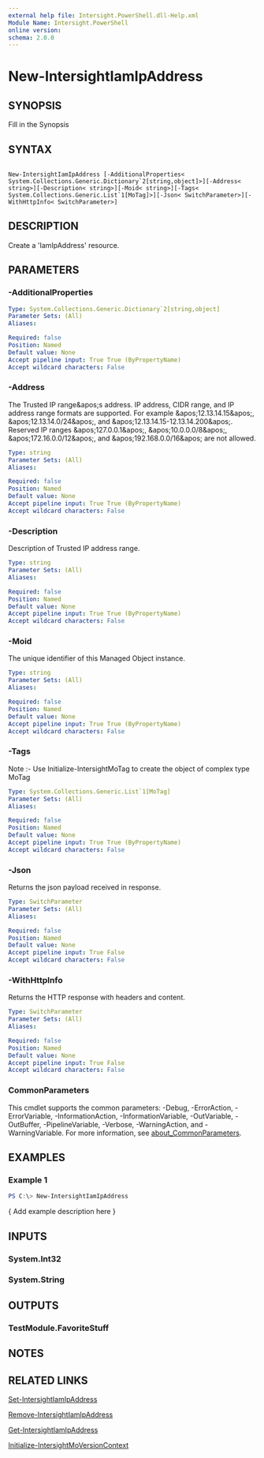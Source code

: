 ```yaml
---
external help file: Intersight.PowerShell.dll-Help.xml
Module Name: Intersight.PowerShell
online version:
schema: 2.0.0
---
```


# New-IntersightIamIpAddress

## SYNOPSIS
Fill in the Synopsis

## SYNTAX

```

New-IntersightIamIpAddress [-AdditionalProperties< System.Collections.Generic.Dictionary`2[string,object]>][-Address< string>][-Description< string>][-Moid< string>][-Tags< System.Collections.Generic.List`1[MoTag]>][-Json< SwitchParameter>][-WithHttpInfo< SwitchParameter>]

```

## DESCRIPTION
Create a &apos;IamIpAddress&apos; resource.

## PARAMETERS

### -AdditionalProperties


```yaml
Type: System.Collections.Generic.Dictionary`2[string,object]
Parameter Sets: (All)
Aliases:

Required: false
Position: Named
Default value: None
Accept pipeline input: True True (ByPropertyName)
Accept wildcard characters: False
```

### -Address
The Trusted IP range&amp;apos;s address. IP address, CIDR range, and IP address range formats are supported. For example &amp;apos;12.13.14.15&amp;apos;, &amp;apos;12.13.14.0/24&amp;apos;, and &amp;apos;12.13.14.15-12.13.14.200&amp;apos;. Reserved IP ranges &amp;apos;127.0.0.1&amp;apos;, &amp;apos;10.0.0.0/8&amp;apos;, &amp;apos;172.16.0.0/12&amp;apos;, and &amp;apos;192.168.0.0/16&amp;apos; are not allowed.

```yaml
Type: string
Parameter Sets: (All)
Aliases:

Required: false
Position: Named
Default value: None
Accept pipeline input: True True (ByPropertyName)
Accept wildcard characters: False
```

### -Description
Description of Trusted IP address range.

```yaml
Type: string
Parameter Sets: (All)
Aliases:

Required: false
Position: Named
Default value: None
Accept pipeline input: True True (ByPropertyName)
Accept wildcard characters: False
```

### -Moid
The unique identifier of this Managed Object instance.

```yaml
Type: string
Parameter Sets: (All)
Aliases:

Required: false
Position: Named
Default value: None
Accept pipeline input: True True (ByPropertyName)
Accept wildcard characters: False
```

### -Tags


Note :- Use Initialize-IntersightMoTag to create the object of complex type MoTag

```yaml
Type: System.Collections.Generic.List`1[MoTag]
Parameter Sets: (All)
Aliases:

Required: false
Position: Named
Default value: None
Accept pipeline input: True True (ByPropertyName)
Accept wildcard characters: False
```

### -Json
Returns the json payload received in response.

```yaml
Type: SwitchParameter
Parameter Sets: (All)
Aliases:

Required: false
Position: Named
Default value: None
Accept pipeline input: True False
Accept wildcard characters: False
```

### -WithHttpInfo
Returns the HTTP response with headers and content.

```yaml
Type: SwitchParameter
Parameter Sets: (All)
Aliases:

Required: false
Position: Named
Default value: None
Accept pipeline input: True False
Accept wildcard characters: False
```


### CommonParameters
This cmdlet supports the common parameters: -Debug, -ErrorAction, -ErrorVariable, -InformationAction, -InformationVariable, -OutVariable, -OutBuffer, -PipelineVariable, -Verbose, -WarningAction, and -WarningVariable. For more information, see [about_CommonParameters](http://go.microsoft.com/fwlink/?LinkID=113216).

## EXAMPLES

### Example 1
```powershell
PS C:\> New-IntersightIamIpAddress
```

{ Add example description here }

## INPUTS

### System.Int32

### System.String

## OUTPUTS

### TestModule.FavoriteStuff

## NOTES

## RELATED LINKS

[Set-IntersightIamIpAddress](./Set-IntersightIamIpAddress.md)

[Remove-IntersightIamIpAddress](./Remove-IntersightIamIpAddress.md)

[Get-IntersightIamIpAddress](./Get-IntersightIamIpAddress.md)

[Initialize-IntersightMoVersionContext](./Initialize-IntersightMoVersionContext.md)
